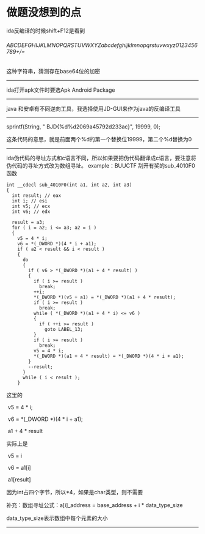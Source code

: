 # 做题没想到的点

ida反编译的时候shift+F12是看到

###### ABCDEFGHIJKLMNOPQRSTUVWXYZabcdefghijklmnopqrstuvwxyz0123456789+/=

这种字符串，猜测存在base64位的加密

-------------------------------------------------------

ida打开apk文件时要选Apk Android Package

--------------------------------

java 和安卓有不同逆向工具，我选择使用JD-GUI来作为java的反编译工具

---------------------------------------

sprintf(String, " BJD{%d%d2069a45792d233ac}", 19999, 0);

这条代码的意思，就是前面两个%d的第一个替换位19999，第二个%d替换为0

------------------------

ida伪代码的寻址方式和c语言不同，所以如果要把伪代码翻译成c语言，要注意将伪代码的寻址方式改为数组寻址。
example：BUUCTF 刮开有奖的sub_4010F0函数

```
int __cdecl sub_4010F0(int a1, int a2, int a3)
{
  int result; // eax
  int i; // esi
  int v5; // ecx
  int v6; // edx

  result = a3;
  for ( i = a2; i <= a3; a2 = i )
  {
    v5 = 4 * i;
    v6 = *(_DWORD *)(4 * i + a1);
    if ( a2 < result && i < result )
    {
      do
      {
        if ( v6 > *(_DWORD *)(a1 + 4 * result) )
        {
          if ( i >= result )
            break;
          ++i;
          *(_DWORD *)(v5 + a1) = *(_DWORD *)(a1 + 4 * result);
          if ( i >= result )
            break;
          while ( *(_DWORD *)(a1 + 4 * i) <= v6 )
          {
            if ( ++i >= result )
              goto LABEL_13;
          }
          if ( i >= result )
            break;
          v5 = 4 * i;
          *(_DWORD *)(a1 + 4 * result) = *(_DWORD *)(4 * i + a1);
        }
        --result;
      }
      while ( i < result );
    }
```

这里的

​	v5 = 4 * i;

​	v6 = *(_DWORD *)(4 * i + a1);

​	a1 + 4 * result

实际上是

​	v5 = i

​	v6 = a1[i]

​	a1[result]

因为int占四个字节，所以*4，如果是char类型，则不需要

补充：数组寻址公式：a[i]_address = base_address +  i *  data_type_size

data_type_size表示数组中每个元素的大小

---------------------------------------

